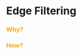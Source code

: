 # Edge Filtering

### <span style="color: orange">Why? </span>

### <span style="color: orange">How? </span>